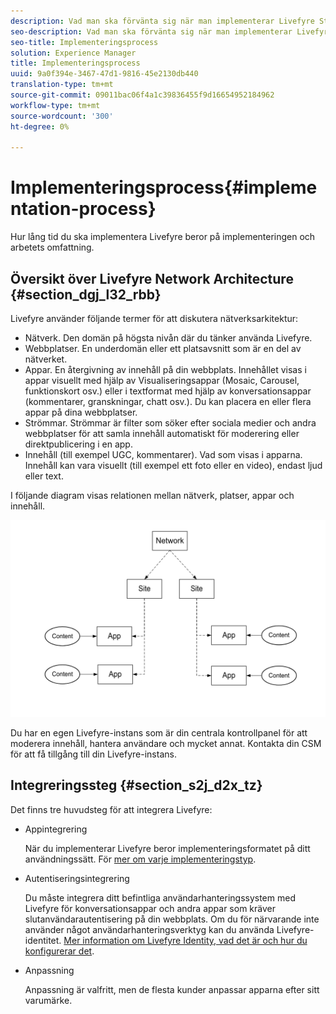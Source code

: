 ```yaml
---
description: Vad man ska förvänta sig när man implementerar Livefyre Studio.
seo-description: Vad man ska förvänta sig när man implementerar Livefyre Studio.
seo-title: Implementeringsprocess
solution: Experience Manager
title: Implementeringsprocess
uuid: 9a0f394e-3467-47d1-9816-45e2130db440
translation-type: tm+mt
source-git-commit: 09011bac06f4a1c39836455f9d16654952184962
workflow-type: tm+mt
source-wordcount: '300'
ht-degree: 0%

---
```



# Implementeringsprocess{#implementation-process}

Hur lång tid du ska implementera Livefyre beror på implementeringen och arbetets omfattning.

## Översikt över Livefyre Network Architecture {#section_dgj_l32_rbb}

Livefyre använder följande termer för att diskutera nätverksarkitektur:

* Nätverk. Den domän på högsta nivån där du tänker använda Livefyre.
* Webbplatser. En underdomän eller ett platsavsnitt som är en del av nätverket.
* Appar. En återgivning av innehåll på din webbplats. Innehållet visas i appar visuellt med hjälp av Visualiseringsappar (Mosaic, Carousel, funktionskort osv.) eller i textformat med hjälp av konversationsappar (kommentarer, granskningar, chatt osv.). Du kan placera en eller flera appar på dina webbplatser.
* Strömmar. Strömmar är filter som söker efter sociala medier och andra webbplatser för att samla innehåll automatiskt för moderering eller direktpublicering i en app.
* Innehåll (till exempel UGC, kommentarer). Vad som visas i apparna. Innehåll kan vara visuellt (till exempel ett foto eller en video), endast ljud eller text.

I följande diagram visas relationen mellan nätverk, platser, appar och innehåll.

![](assets/network_site_architecture.png)

Du har en egen Livefyre-instans som är din centrala kontrollpanel för att moderera innehåll, hantera användare och mycket annat. Kontakta din CSM för att få tillgång till din Livefyre-instans.

## Integreringssteg {#section_s2j_d2x_tz}

Det finns tre huvudsteg för att integrera Livefyre:

* Appintegrering

   När du implementerar Livefyre beror implementeringsformatet på ditt användningssätt. För [mer om varje implementeringstyp](/help/implementation/c-getting-started/c-implementation-process/c-app-integration-types.md#c_app_integration_types).

* Autentiseringsintegrering

   Du måste integrera ditt befintliga användarhanteringssystem med Livefyre för konversationsappar och andra appar som kräver slutanvändarautentisering på din webbplats. Om du för närvarande inte använder något användarhanteringsverktyg kan du använda Livefyre-identitet. [Mer information om Livefyre Identity, vad det är och hur du konfigurerar det](/help/implementation/c-livefyre-identity-comp/c-livefyre-identity-comp.md#c_livefyre_identity).

* Anpassning

   Anpassning är valfritt, men de flesta kunder anpassar apparna efter sitt varumärke.


